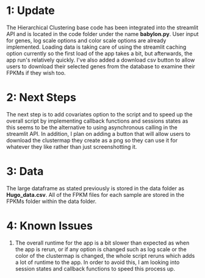 # 1: Update
The Hierarchical Clustering base code has been integrated into the streamlit API and is located in the code folder under the name **babylon.py**. User input for genes, log scale options and color scale options are already implemented. Loading data is taking care of using the streamlit caching option currently so the first load of the app takes a bit, but afterwards, the app run's relatively quickly. I've also added a download csv button to allow users to download their selected genes from the database to examine their FPKMs if they wish too. 
# 2: Next Steps
The next step is to add covariates option to the script and to speed up the overall script by implementing callback functions and sessions states as this seems to be the alternative to using asynchronous calling in the streamlit API. In addition, I plan on adding a button that will allow users to download the clustermap they create as a png so they can use it for whatever they like rather than just screenshotting it. 
# 3: Data
The large dataframe as stated previously is stored in the data folder as **Hugo_data.csv**. All of the FPKM files for each sample are stored in the FPKMs folder within the data folder. 
# 4: Known Issues 
  1. The overall runtime for the app is a bit slower than expected as when the app is rerun, or if any option is changed such as log scale or the color of the clustermap is changed, the whole script reruns which adds a lot of runtime to the app. In order to avoid this, I am looking into session states and callback functions to speed this process up.